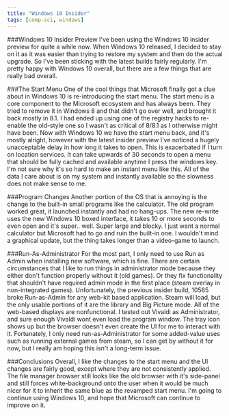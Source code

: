 ```yaml
---
title: "Windows 10 Insider"
tags: [comp-sci, windows]
---
```


###Windows 10 Insider Preview
I've been using the Windows 10 insider preview for quite a while now. When Windows 10 released, I decided to stay on it as it was easier than trying to restore my system and then do the actual upgrade.  So I've been sticking with the latest builds fairly regularly.  I'm pretty happy with Windows 10 overall, but there are a few things that are really bad overall.  

###The Start Menu
One of the cool things that Microsoft finally got a clue about in Windows 10 is re-introducing the start menu.  The start menu is a core component to the Microsoft ecosystem and has always been.  They tried to remove it in Windows 8 and that didn't go over well, and brought it back mostly in 8.1.  I had ended up using one of the registry hacks to re-enable the old-style one so I wasn't as critical of 8/8.1 as I otherwise might have been.  Now with Windows 10 we have the start menu back, and it's mostly alright, however with the latest insider preview I've noticed a hugely unacceptable delay in how long it takes to open. This is exacerbated if I turn on location services.  It can take upwards of 30 seconds to open a menu that should be fully cached and available anytime I press the windows key.  I'm not sure why it's so hard to make an instant menu like this. All of the data I care about is on my system and instantly available so the slowness does not make sense to me.

###Program Changes
Another portion of the OS that is annoying is the change to the built-in small programs like the calculator.  The old program worked great, it launched instantly and had no hang-ups.  The new re-write uses the new Windows 10 boxed interface, it takes 10 or more seconds to even open and it's super.. well. Super large and blocky.  I just want a normal calculator but Microsoft had to go and ruin the built-in one.  I wouldn't mind a graphical update, but the thing takes longer than a video-game to launch.


###Run-As-Administrator
For the most part, I only need to use Run as Admin when installing new software, which is fine.  There are certain circumstances that I like to run things in administrator mode because they either don't function properly without it (old games). Or they fix functionality that shouldn't have required admin mode in the first place (steam overlay in non-integrated games).  Unfortunately, the previous insider build, 10565 broke Run-as-Admin for any web-kit based application.  Steam will load, but the only usable portions of it are the library and Big Picture mode. All of the web-based displays are nonfunctional.  I tested out Vivaldi as Administrator, and sure enough Vivaldi wont even load the program window. The tray icon shows up but the browser doesn't even create the UI for me to interact with it.  Fortunately, I only need run-as-Administrator for some added-value uses such as running external games from steam, so I can get by without it for now, but I really am hoping this isn't a long-term issue.

###Conclusions
Overall, I like the changes to the start menu and the UI changes are fairly good, except where they are not consistently applied. The file manager browser still looks like the old browser with it's side-panel and still forces white-background onto the user when it would be much nicer for it to inherit the same blue as the revamped start menu. I'm going to continue using Windows 10, and hope that Microsoft can continue to improve on it.
